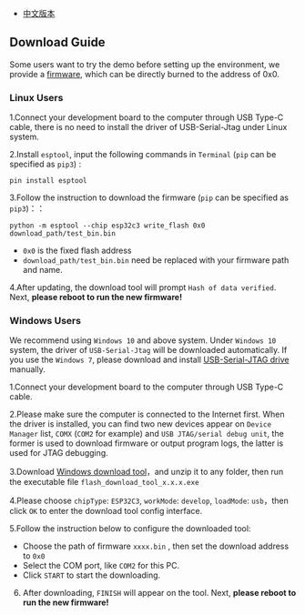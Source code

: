 - [中文版本](./Download_Guide_CN.md)

## Download Guide

Some users want to try the demo before setting up the environment, we provide a [firmware](../test_demo/), which can be directly burned to the address of 0x0.

### Linux Users

1.Connect your development board to the computer through USB Type-C cable, there is no need to install the driver of USB-Serial-Jtag under Linux system.

2.Install `esptool`, input the following commands in `Terminal` (`pip` can be specified as `pip3`) :

```
pin install esptool
```

3.Follow the instruction to download the firmware (`pip` can be specified as `pip3`)：：

```
python -m esptool --chip esp32c3 write_flash 0x0 download_path/test_bin.bin
```

- `0x0` is the fixed flash address
-  `download_path/test_bin.bin` need be replaced with your firmware path and name.

4.After updating, the download tool will prompt `Hash of data verified`. Next, **please reboot to run the new firmware!**

### Windows Users

We recommend using `Windows 10` and above system. Under `Windows 10` system, the driver of `USB-Serial-Jtag` will be downloaded automatically. If you use the `Windows 7`, please download and install [USB-Serial-JTAG drive](https://dl.espressif.com/dl/idf-driver/idf-driver-esp32-usb-jtag-2021-07-15.zip) manually.

1.Connect your development board to the computer through USB Type-C cable.

2.Please make sure the computer is connected to the Internet first. When the driver is installed, you can find two new devices appear on `Device Manager` list, `COMX` (`COM2` for example) and `USB JTAG/serial debug unit`, the former is used to download firmware or output program logs, the latter is used for JTAG debugging.

3.Download [Windows download tool](https://www.espressif.com/sites/default/files/tools/flash_download_tool_3.9.2_0.zip)，and unzip it to any folder, then run the executable file `flash_download_tool_x.x.x.exe`

4.Please choose `chipType`: `ESP32C3`, `workMode`: `develop`, `loadMode`: `usb`，then click `OK` to enter the download tool config interface.

5.Follow the instruction below to configure the downloaded tool:

- Choose the path of firmware  `xxxx.bin` , then set the download address to  `0x0`
- Select the COM port, like `COM2` for this PC.
- Click `START` to start the downloading.

6. After downloading, `FINISH` will appear on the tool. Next, **please reboot to run the new firmware!**